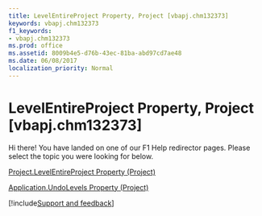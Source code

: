 ```yaml
---
title: LevelEntireProject Property, Project [vbapj.chm132373]
keywords: vbapj.chm132373
f1_keywords:
- vbapj.chm132373
ms.prod: office
ms.assetid: 8009b4e5-d76b-43ec-81ba-abd97cd7ae48
ms.date: 06/08/2017
localization_priority: Normal
---
```



# LevelEntireProject Property, Project [vbapj.chm132373]

Hi there! You have landed on one of our F1 Help redirector pages. Please select the topic you were looking for below.

[Project.LevelEntireProject Property (Project)](https://msdn.microsoft.com/library/e9b1f708-cb83-223e-9cb3-0885a5824f5f%28Office.15%29.aspx)

[Application.UndoLevels Property (Project)](https://msdn.microsoft.com/library/2cfd6962-2cae-b7fe-2c8d-f0c81a1c1302%28Office.15%29.aspx)

[!include[Support and feedback](~/includes/feedback-boilerplate.md)]